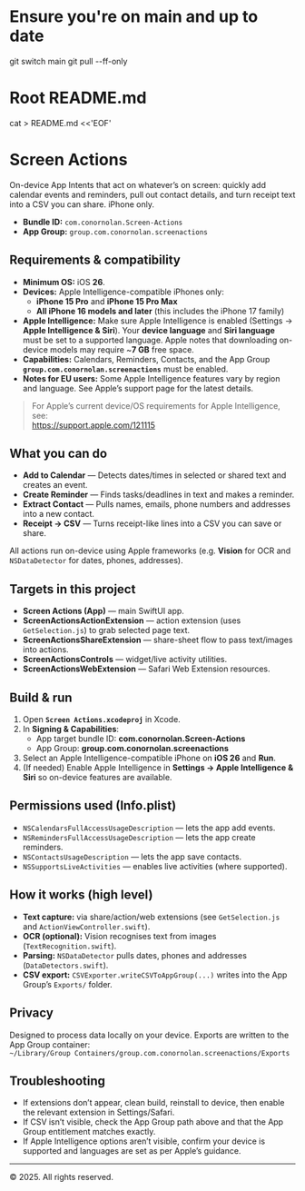 # Ensure you're on main and up to date
git switch main
git pull --ff-only

# Root README.md
cat > README.md <<'EOF'
# Screen Actions

On-device App Intents that act on whatever’s on screen: quickly add calendar events and reminders, pull out contact details, and turn receipt text into a CSV you can share. iPhone only.

- **Bundle ID:** `com.conornolan.Screen-Actions`
- **App Group:** `group.com.conornolan.screenactions`

## Requirements & compatibility

- **Minimum OS:** iOS **26**.
- **Devices:** Apple Intelligence-compatible iPhones only:
  - **iPhone 15 Pro** and **iPhone 15 Pro Max**
  - **All iPhone 16 models and later** (this includes the iPhone 17 family)
- **Apple Intelligence:** Make sure Apple Intelligence is enabled (Settings → **Apple Intelligence & Siri**). Your **device language** and **Siri language** must be set to a supported language. Apple notes that downloading on-device models may require ~**7 GB** free space.
- **Capabilities:** Calendars, Reminders, Contacts, and the App Group **`group.com.conornolan.screenactions`** must be enabled.
- **Notes for EU users:** Some Apple Intelligence features vary by region and language. See Apple’s support page for the latest details.

> For Apple’s current device/OS requirements for Apple Intelligence, see:  
> https://support.apple.com/121115

## What you can do

- **Add to Calendar** — Detects dates/times in selected or shared text and creates an event.
- **Create Reminder** — Finds tasks/deadlines in text and makes a reminder.
- **Extract Contact** — Pulls names, emails, phone numbers and addresses into a new contact.
- **Receipt → CSV** — Turns receipt-like lines into a CSV you can save or share.

All actions run on-device using Apple frameworks (e.g. **Vision** for OCR and `NSDataDetector` for dates, phones, addresses).

## Targets in this project

- **Screen Actions (App)** — main SwiftUI app.
- **ScreenActionsActionExtension** — action extension (uses `GetSelection.js`) to grab selected page text.
- **ScreenActionsShareExtension** — share-sheet flow to pass text/images into actions.
- **ScreenActionsControls** — widget/live activity utilities.
- **ScreenActionsWebExtension** — Safari Web Extension resources.

## Build & run

1. Open **`Screen Actions.xcodeproj`** in Xcode.
2. In **Signing & Capabilities**:
   - App target bundle ID: **com.conornolan.Screen-Actions**
   - App Group: **group.com.conornolan.screenactions**
3. Select an Apple Intelligence-compatible iPhone on **iOS 26** and **Run**.
4. (If needed) Enable Apple Intelligence in **Settings → Apple Intelligence & Siri** so on-device features are available.

## Permissions used (Info.plist)

- `NSCalendarsFullAccessUsageDescription` — lets the app add events.
- `NSRemindersFullAccessUsageDescription` — lets the app create reminders.
- `NSContactsUsageDescription` — lets the app save contacts.
- `NSSupportsLiveActivities` — enables live activities (where supported).

## How it works (high level)

- **Text capture:** via share/action/web extensions (see `GetSelection.js` and `ActionViewController.swift`).
- **OCR (optional):** Vision recognises text from images (`TextRecognition.swift`).
- **Parsing:** `NSDataDetector` pulls dates, phones and addresses (`DataDetectors.swift`).
- **CSV export:** `CSVExporter.writeCSVToAppGroup(...)` writes into the App Group’s `Exports/` folder.

## Privacy

Designed to process data locally on your device. Exports are written to the App Group container:  
`~/Library/Group Containers/group.com.conornolan.screenactions/Exports`

## Troubleshooting

- If extensions don’t appear, clean build, reinstall to device, then enable the relevant extension in Settings/Safari.
- If CSV isn’t visible, check the App Group path above and that the App Group entitlement matches exactly.
- If Apple Intelligence options aren’t visible, confirm your device is supported and languages are set as per Apple’s guidance.

---
© 2025. All rights reserved.
